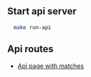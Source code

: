 ## Start api server
```bash
  make run-api
```

## Api routes
 - [Api page with matches](http://127.0.0.1:8000/api/matches)
